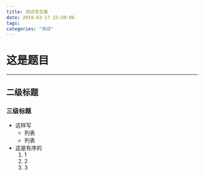 ```yaml
---
title: 测试写文章
date: 2019-03-17 15:50:09
tags:
categories: "测试"
---
```

# 这是题目
---
## 二级标题

### 三级标题

- 这样写
  - 列表
  - 列表
- 这是有序的
  1. 1
  2. 2
  4. 3


